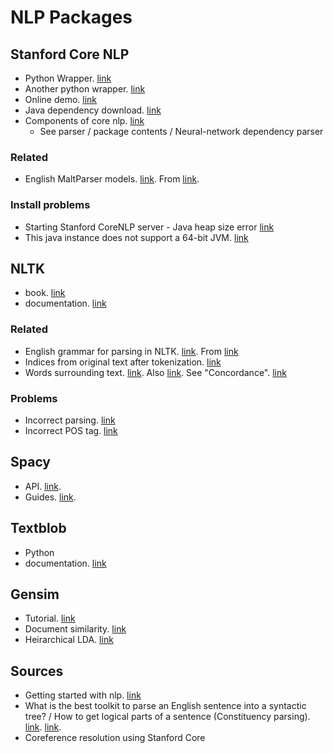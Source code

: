# NLP Packages

## Stanford Core NLP

* Python Wrapper. [link](https://github.com/Lynten/stanford-corenlp)
* Another python wrapper. [link](https://github.com/dasmith/stanford-corenlp-python)
* Online demo. [link](http://nlp.stanford.edu:8080/parser/)
* Java dependency download. [link](https://stanfordnlp.github.io/CoreNLP/history.html)
* Components of core nlp. [link](https://nlp.stanford.edu/software/)
  * See parser / package contents / Neural-network dependency parser

### Related
* English MaltParser models. [link](http://maltparser.org/mco/english_parser/engmalt.html). From [link](https://stackoverflow.com/questions/2705888/rdf-representation-of-sentences/2706567#2706567).


### Install problems
* Starting Stanford CoreNLP server - Java heap size error [link](https://stackoverflow.com/questions/43302749/starting-stanford-corenlp-server-java-heap-size-error)
* This java instance does not support a 64-bit JVM. [link](https://stackoverflow.com/questions/24987440/this-java-instance-does-not-support-a-64-bit-jvm)


## NLTK
* book. [link](http://www.nltk.org/book/)
* documentation. [link](http://www.nltk.org/index.html)

### Related
* English grammar for parsing in NLTK. [link](https://github.com/emilmont/pyStatParser). From [link](https://stackoverflow.com/questions/6115677/english-grammar-for-parsing-in-nltk)
* Indices from original text after tokenization. [link](https://stackoverflow.com/questions/31668493/get-indices-of-original-text-from-nltk-word-tokenize)
* Words surrounding text. [link](https://stackoverflow.com/questions/43317187/python-searching-text-with-nltk). Also [link](https://stackoverflow.com/questions/29110950/python-concordance-command-in-nltk). See "Concordance". [link](Concordance (publishing))

### Problems
* Incorrect parsing. [link](https://stackoverflow.com/questions/34968716/why-stanford-parser-with-nltk-is-not-correctly-parsing-a-sentence?rq=1)
* Incorrect POS tag. [link](https://stackoverflow.com/questions/30821188/python-nltk-pos-tag-not-returning-the-correct-part-of-speech-tag)


## Spacy
* API. [link](https://spacy.io/api/).
* Guides. [link](https://spacy.io/usage/linguistic-features).

## Textblob
* Python
* documentation. [link](http://textblob.readthedocs.io/en/dev/)


## Gensim
* Tutorial. [link](https://radimrehurek.com/gensim/tutorial.html)
* Document similarity. [link](https://radimrehurek.com/gensim/similarities/docsim.html)
* Heirarchical LDA. [link](https://radimrehurek.com/gensim/models/hdpmodel.html)





## Sources
* Getting started with nlp. [link](https://towardsdatascience.com/how-to-get-started-in-nlp-6a62aa4eaeff)
* What is the best toolkit to parse an English sentence into a syntactic tree? / How to get logical parts of a sentence (Constituency parsing). [link](https://stackoverflow.com/questions/2699646/how-to-get-logical-parts-of-a-sentence-with-java/2703107#2703107). [link](https://softwarerecs.stackexchange.com/questions/7607/what-is-the-best-toolkit-to-parse-an-english-sentence-into-a-syntactic-tree).
* Coreference resolution using Stanford Core
